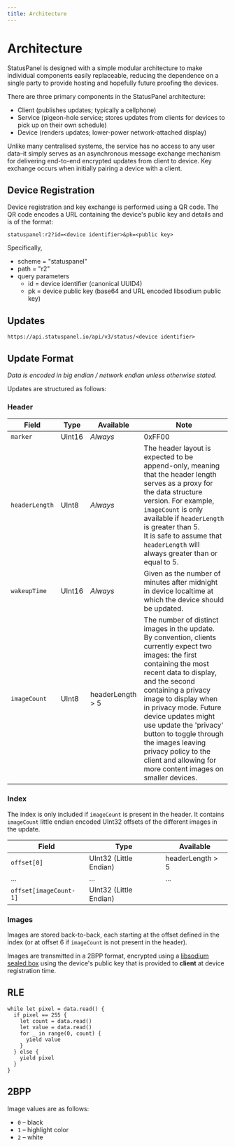 ```yaml
---
title: Architecture
---
```


# Architecture

StatusPanel is designed with a simple modular architecture to make individual components easily replaceable, reducing the dependence on a single party to provide hosting and hopefully future proofing the devices.

There are three primary components in the StatusPanel architecture:

- Client (publishes updates; typically a cellphone)
- Service (pigeon-hole service; stores updates from clients for devices to pick up on their own schedule)
- Device (renders updates; lower-power network-attached display)

Unlike many centralised systems, the service has no access to any user data–it simply serves as an asynchronous message exchange mechanism for delivering end-to-end encrypted updates from client to device. Key exchange occurs when initially pairing a device with a client.

## Device Registration

Device registration and key exchange is performed using a QR code. The QR code encodes a URL containing the device's public key and details and is of the format:

```
statuspanel:r2?id=<device identifier>&pk=<public key>
```

Specifically,

- scheme = "statuspanel"
- path = "r2"
- query parameters
  - id = device identifier (canonical UUID4)
  - pk = device public key (base64 and URL encoded libsodium public key)

## Updates

```
https://api.statuspanel.io/api/v3/status/<device identifier>
```



## Update Format

_Data is encoded in big endian / network endian unless otherwise stated._

Updates are structured as follows:

### Header

| Field          | Type   | Available         | Note                                                         |
| -------------- | ------ | ----------------- | ------------------------------------------------------------ |
| `marker`       | Uint16 | _Always_          | 0xFF00                                                       |
| `headerLength` | UInt8  | _Always_          | The header layout is expected to be append-only, meaning that the header length serves as a proxy for the data structure version. For example, `imageCount` is only available if `headerLength` is greater than 5.<br />It is safe to assume that `headerLength` will always greater than or equal to 5. |
| `wakeupTime`   | UInt16 | _Always_          | Given as the number of minutes after midnight in device localtime at which the device should be updated. |
| `imageCount`   | UInt8  | headerLength  > 5 | The number of distinct images in the update. By convention, clients currently expect two images: the first containing the most recent data to display, and the second containing a privacy image to display when in privacy mode. Future device updates might use update the 'privacy' button to toggle through the images leaving privacy policy to the client and allowing for more content images on smaller devices. |

### Index

The index is only included if `imageCount` is present in the header. It contains `imageCount` little endian encoded UInt32 offsets of the different images in the update.

| Field                  | Type                   | Available        |
| ---------------------- | ---------------------- | ---------------- |
| `offset[0]`            | UInt32 (Little Endian) | headerLength > 5 |
| ...                    | ...                    | ...              |
| `offset[imageCount-1]` | UInt32 (Little Endian) |                  |

### Images

Images are stored back-to-back, each starting at the offset defined in the index (or at offset 6 if `imageCount` is not present in the header).

Images are transmitted in a 2BPP format, encrypted using a [libsodium sealed box](https://doc.libsodium.org/public-key_cryptography/sealed_boxes)  using the device's public key that is provided to **client** at device registration time.

## RLE

```
while let pixel = data.read() {
  if pixel == 255 {
    let count = data.read()
    let value = data.read()
    for _ in range(0, count) {
      yield value
    }
  } else {
    yield pixel
  }
}
```

## 2BPP

Image values are as follows:

- `0` – black
- `1` – highlight color
- `2` – white
